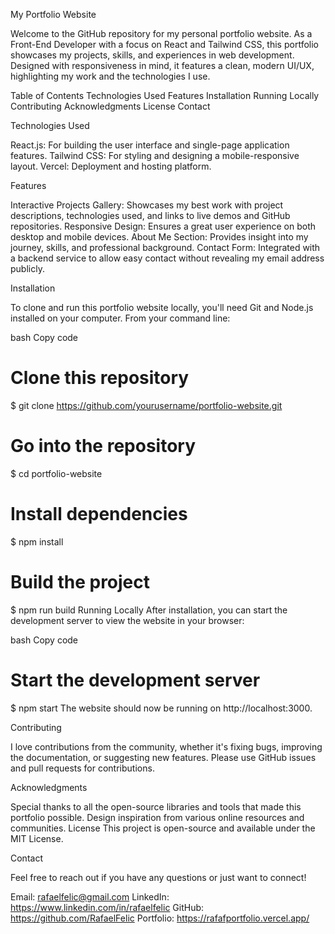My Portfolio Website

Welcome to the GitHub repository for my personal portfolio website. As a Front-End Developer with a focus on React and Tailwind CSS, this portfolio showcases my projects, skills, and experiences in web development. Designed with responsiveness in mind, it features a clean, modern UI/UX, highlighting my work and the technologies I use.

Table of Contents
Technologies Used
Features
Installation
Running Locally
Contributing
Acknowledgments
License
Contact

Technologies Used

React.js: For building the user interface and single-page application features.
Tailwind CSS: For styling and designing a mobile-responsive layout.
Vercel: Deployment and hosting platform.

Features

Interactive Projects Gallery: Showcases my best work with project descriptions, technologies used, and links to live demos and GitHub repositories.
Responsive Design: Ensures a great user experience on both desktop and mobile devices.
About Me Section: Provides insight into my journey, skills, and professional background.
Contact Form: Integrated with a backend service to allow easy contact without revealing my email address publicly.

Installation

To clone and run this portfolio website locally, you'll need Git and Node.js installed on your computer. From your command line:

bash
Copy code
# Clone this repository
$ git clone https://github.com/yourusername/portfolio-website.git

# Go into the repository
$ cd portfolio-website

# Install dependencies
$ npm install

# Build the project
$ npm run build
Running Locally
After installation, you can start the development server to view the website in your browser:

bash
Copy code
# Start the development server
$ npm start
The website should now be running on http://localhost:3000.

Contributing

I love contributions from the community, whether it's fixing bugs, improving the documentation, or suggesting new features. Please use GitHub issues and pull requests for contributions.

Acknowledgments

Special thanks to all the open-source libraries and tools that made this portfolio possible.
Design inspiration from various online resources and communities.
License
This project is open-source and available under the MIT License.

Contact

Feel free to reach out if you have any questions or just want to connect!

Email: rafaelfelic@gmail.com
LinkedIn: https://www.linkedin.com/in/rafaelfelic
GitHub: https://github.com/RafaelFelic
Portfolio: https://rafafportfolio.vercel.app/
